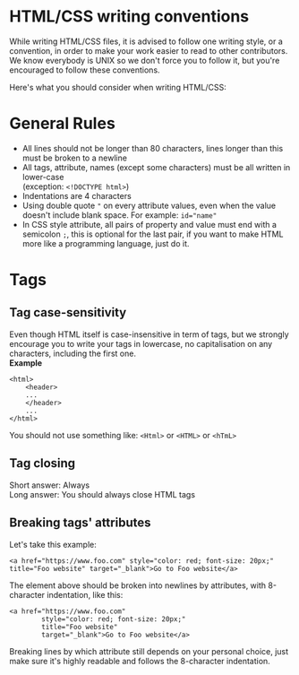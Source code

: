 # HTML/CSS writing conventions
While writing HTML/CSS files, it is advised to follow one writing style, or a convention, in order
to make your work easier to read to other contributors.  
We know everybody is UNIX so we don't force you to follow it, but you're
encouraged to follow these conventions.

Here's what you should consider when writing HTML/CSS:

# General Rules
* All lines should not be longer than 80 characters, lines longer than this must be broken to a newline
* All tags, attribute, names (except some characters) must be all written in lower-case  
(exception:
	`<!DOCTYPE html>`)
* Indentations are 4 characters
* Using double quote `"` on every attribute values, even when the value doesn't include blank
space. For example: `id="name"`
* In CSS style attribute, all pairs of property and value must end with a semicolon `;`, this is optional for the last pair, if you want to make HTML more like a programming language, just do it.

# Tags

## Tag case-sensitivity
Even though HTML itself is case-insensitive in term of tags, but we strongly encourage you to write
your tags in lowercase, no capitalisation on any characters, including the first one.  
**Example**

```
<html>
    <header>
    ...
    </header>
    ...
</html>
```

You should not use something like: `<Html>` or `<HTML>` or `<hTmL>`

## Tag closing
Short answer: Always  
Long answer: You should always close HTML tags

## Breaking tags' attributes
Let's take this example:
```
<a href="https://www.foo.com" style="color: red; font-size: 20px;" title="Foo website" target="_blank">Go to Foo website</a>
```
The element above should be broken into newlines by attributes, with 8-character indentation, like this:
```
<a href="https://www.foo.com"
        style="color: red; font-size: 20px;"
        title="Foo website"
        target="_blank">Go to Foo website</a>
```
Breaking lines by which attribute still depends on your personal choice, just make sure it's highly readable and follows the 8-character indentation. 
